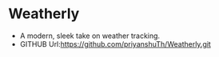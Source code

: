 # Weatherly
- A modern, sleek take on weather tracking.
- GITHUB Url:https://github.com/priyanshuTh/Weatherly.git

